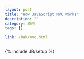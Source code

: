```yaml
---
layout: post
title: "How JavaScript MVC Works"
description: ""
category: 原创
tags: []

link: /bak/mvc.html
---
```

{% include JB/setup %}
